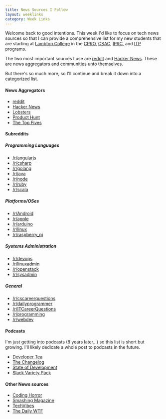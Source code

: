 ```yaml
---
title: News Sources I Follow
layout: weeklinks
category: Week Links
---
```

Welcome back to good intentions. This week I'd like to focus on tech news sources
so that I can provide a comprehensive list for my new students that are starting
at [Lambton College](http://www.lambtoncollege.ca) in the [CPRO](http://www.lambtoncollege.ca/CPRO),
[CSAC](http://www.lambtoncollege.ca/CSAC), [IPRC](http://www.lambtoncollege.ca/IPRC),
and [ITP](http://www.lambtoncollege.ca/ITPP) programs.

The two most important sources I use are [reddit](https://www.reddit.com) and
[Hacker News](https://news.ycombinator.com). These are news aggregators and
communities unto themselves.

But there's so much more, so I'll continue and break it down into a categorized list.
<!--more-->

#### News Aggregators

* [reddit](https://www.reddit.com)
* [Hacker News](https://news.ycombinator.com)
* [Lobsters](https://lobste.rs/)
* [Product Hunt](https://www.producthunt.com/)
* [The Top Fives](http://thetopfives.net/)

#### Subreddits

##### Programming Languages
* [/r/angularjs](https://www.reddit.com/r/angularjs)
* [/r/csharp](https://www.reddit.com/r/csharp)
* [/r/golang](https://www.reddit.com/r/golang)
* [/r/java](https://www.reddit.com/r/java)
* [/r/node](https://www.reddit.com/r/node)
* [/r/ruby](https://www.reddit.com/r/ruby)
* [/r/scala](https://www.reddit.com/r/scala)

##### Platforms/OSes
* [/r/Android](https://www.reddit.com/r/android)
* [/r/apple](https://www.reddit.com/r/apple)
* [/r/arduino](https://www.reddit.com/r/arduino)
* [/r/linux](https://www.reddit.com/r/linux)
* [/r/raspberry_pi](https://www.reddit.com/r/raspberry_pi)

##### Systems Administration

* [/r/devops](https://www.reddit.com/r/devops)
* [/r/linuxadmin](https://www.reddit.com/r/linuxadmin)
* [/r/openstack](https://www.reddit.com/r/openstack)
* [/r/sysadmin](https://www.reddit.com/r/sysadmin)

##### General

* [/r/cscareerquestions](https://www.reddit.com/r/cscareerquestions)
* [/r/dailyprogrammer](https://www.reddit.com/r/dailyprogrammer)
* [/r/ITCareerQuestions](https://www.reddit.com/r/ITCareerQuestions)
* [/r/programming](https://www.reddit.com/r/programming)
* [/r/webdev](https://www.reddit.com/r/webdev)

#### Podcasts

I'm just getting into podcasts (8 years later...) so this list is short but
growing. I'll likely dedicate a whole post to podcasts in the future.

* [Developer Tea](https://spec.fm/podcasts/developer-tea)
* [The Changelog](https://changelog.com/podcast/)
* [State of Development](http://www.stateofdevelopmentpodcast.com/)
* [Slack Variety Pack](https://slack.com/varietypack)

#### Other News sources

* [Coding Horror](https://blog.codinghorror.com/)
* [Smashing Magazine](https://www.smashingmagazine.com/)
* [TechVibes](https://www.techvibes.com/)
* [The Daily WTF](http://thedailywtf.com/)
